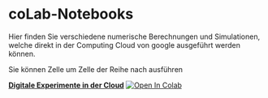 coLab-Notebooks
===============

Hier finden Sie verschiedene numerische Berechnungen und Simulationen, welche direkt in
der Computing Cloud von google ausgeführt werden können.

Sie können Zelle um Zelle der Reihe nach ausführen


__[Digitale Experimente in der Cloud](https://github.com/mgje/PIUMP/blob/master/coLab-Notebooks/Digitale_Experimente_in_der_Cloud.ipynb)__
[![Open In Colab](https://colab.research.google.com/assets/colab-badge.svg)](https://colab.research.google.com/github/mgje/PIUMP/blob/master/coLab-Notebooks/Digitale_Experimente_in_der_Cloud.ipynb)
